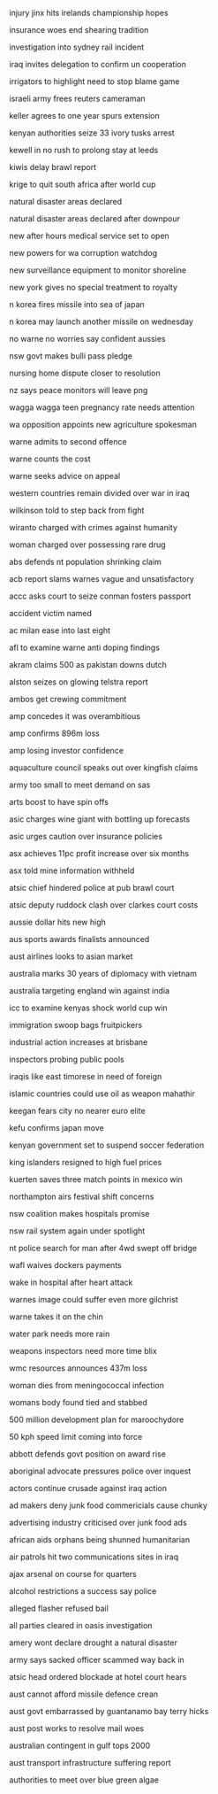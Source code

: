injury jinx hits irelands championship hopes

insurance woes end shearing tradition

investigation into sydney rail incident

iraq invites delegation to confirm un cooperation

irrigators to highlight need to stop blame game

israeli army frees reuters cameraman

keller agrees to one year spurs extension

kenyan authorities seize 33 ivory tusks arrest

kewell in no rush to prolong stay at leeds

kiwis delay brawl report

krige to quit south africa after world cup

natural disaster areas declared

natural disaster areas declared after downpour

new after hours medical service set to open

new powers for wa corruption watchdog

new surveillance equipment to monitor shoreline

new york gives no special treatment to royalty

n korea fires missile into sea of japan

n korea may launch another missile on wednesday

no warne no worries say confident aussies

nsw govt makes bulli pass pledge

nursing home dispute closer to resolution

nz says peace monitors will leave png

wagga wagga teen pregnancy rate needs attention

wa opposition appoints new agriculture spokesman

warne admits to second offence

warne counts the cost

warne seeks advice on appeal

western countries remain divided over war in iraq

wilkinson told to step back from fight

wiranto charged with crimes against humanity

woman charged over possessing rare drug

abs defends nt population shrinking claim

acb report slams warnes vague and unsatisfactory

accc asks court to seize conman fosters passport

accident victim named

ac milan ease into last eight

afl to examine warne anti doping findings

akram claims 500 as pakistan downs dutch

alston seizes on glowing telstra report

ambos get crewing commitment

amp concedes it was overambitious

amp confirms 896m loss

amp losing investor confidence

aquaculture council speaks out over kingfish claims

army too small to meet demand on sas

arts boost to have spin offs

asic charges wine giant with bottling up forecasts

asic urges caution over insurance policies

asx achieves 11pc profit increase over six months

asx told mine information withheld

atsic chief hindered police at pub brawl court

atsic deputy ruddock clash over clarkes court costs

aussie dollar hits new high

aus sports awards finalists announced

aust airlines looks to asian market

australia marks 30 years of diplomacy with vietnam

australia targeting england win against india

icc to examine kenyas shock world cup win

immigration swoop bags fruitpickers

industrial action increases at brisbane

inspectors probing public pools

iraqis like east timorese in need of foreign

islamic countries could use oil as weapon mahathir

keegan fears city no nearer euro elite

kefu confirms japan move

kenyan government set to suspend soccer federation

king islanders resigned to high fuel prices

kuerten saves three match points in mexico win

northampton airs festival shift concerns

nsw coalition makes hospitals promise

nsw rail system again under spotlight

nt police search for man after 4wd swept off bridge

wafl waives dockers payments

wake in hospital after heart attack

warnes image could suffer even more gilchrist

warne takes it on the chin

water park needs more rain

weapons inspectors need more time blix

wmc resources announces 437m loss

woman dies from meningococcal infection

womans body found tied and stabbed

500 million development plan for maroochydore

50 kph speed limit coming into force

abbott defends govt position on award rise

aboriginal advocate pressures police over inquest

actors continue crusade against iraq action

ad makers deny junk food commericials cause chunky

advertising industry criticised over junk food ads

african aids orphans being shunned humanitarian

air patrols hit two communications sites in iraq

ajax arsenal on course for quarters

alcohol restrictions a success say police

alleged flasher refused bail

all parties cleared in oasis investigation

amery wont declare drought a natural disaster

army says sacked officer scammed way back in

atsic head ordered blockade at hotel court hears

aust cannot afford missile defence crean

aust govt embarrassed by guantanamo bay terry hicks

aust post works to resolve mail woes

australian contingent in gulf tops 2000

aust transport infrastructure suffering report

authorities to meet over blue green algae

